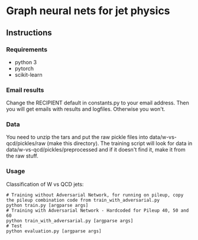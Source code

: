 # Graph neural nets for jet physics


## Instructions

### Requirements

- python 3
- pytorch
- scikit-learn

### Email results
Change the RECIPIENT default in constants.py to your email address. Then you will get emails with results and logfiles. Otherwise you won't.

### Data

You need to unzip the tars and put the raw pickle files into data/w-vs-qcd/pickles/raw (make this directory).
The training script will look for data in  data/w-vs-qcd/pickles/preprocessed and if it doesn't find it, make it from the raw stuff.

### Usage

Classification of W vs QCD jets:

```
# Training without Adversarial Network, for running on pileup, copy the pileup combination code from train_with_adversarial.py
python train.py [argparse args]
# Training with Adversarial Network - Hardcoded for Pileup 40, 50 and 60
python train_with_adversarial.py [argparse args]
# Test
python evaluation.py [argparse args]
```
